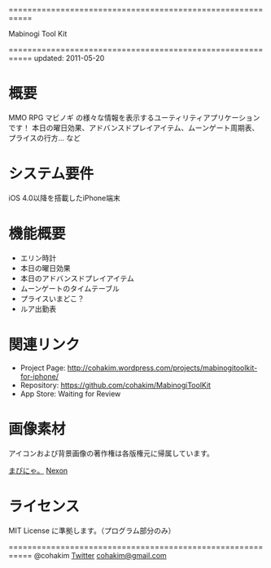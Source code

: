 ===========================================================

Mabinogi Tool Kit

===========================================================
updated: 2011-05-20

# 概要

MMO RPG マビノギ の様々な情報を表示するユーティリティアプリケーションです！
本日の曜日効果、アドバンスドプレイアイテム、ムーンゲート周期表、プライスの行方… など

# システム要件

iOS 4.0以降を搭載したiPhone端末

# 機能概要

- エリン時計
- 本日の曜日効果
- 本日のアドバンスドプレイアイテム
- ムーンゲートのタイムテーブル
- プライスいまどこ？
- ルア出勤表

# 関連リンク

- Project Page: http://cohakim.wordpress.com/projects/mabinogitoolkit-for-iphone/
- Repository: https://github.com/cohakim/MabinogiToolKit
- App Store: Waiting for Review

# 画像素材

アイコンおよび背景画像の著作権は各版権元に帰属しています。

[まびにゃ。](http://0333.blog21.fc2.com/)
[Nexon](http://www.nexon.co.jp/)

# ライセンス

MIT License に準拠します。（プログラム部分のみ）

===========================================================
@cohakim [Twitter](http://twitter.com/#!/cohakim)
cohakim@gmail.com
